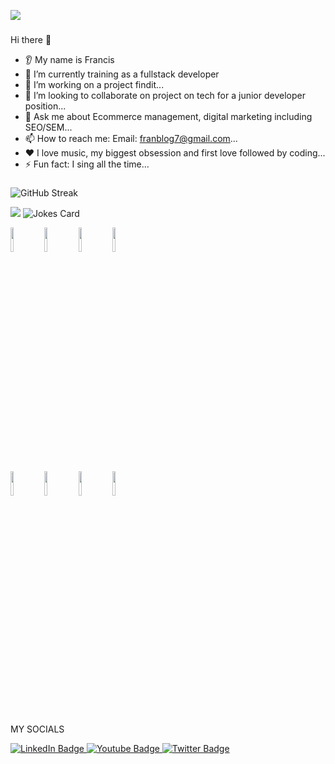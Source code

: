 ![](https://pixabay.com/vectors/code-bracket-cling-slash-greater-1970468/)
###
Hi there 👋
* 👂 My name is Francis
* 🔭 I’m currently training as a fullstack developer
* 🌱 I’m working on a project findit...
* 🤝 I’m looking to collaborate on project on tech for a junior developer position...
* 💬 Ask me about Ecommerce management, digital marketing including SEO/SEM...
* 📫 How to reach me: Email: franblog7@gmail.com...
* ❤️ I love music, my biggest obsession and first love followed by coding...
* ⚡ Fun fact: I sing all the time...
###



![GitHub Streak](https://github-readme-streak-stats.herokuapp.com/?user=FrankieVexx)

<img src="https://github-readme-stats.vercel.app/api/top-langs?username=FrankieVexx&layout=compact"/>

<img src="https://readme-jokes.vercel.app/api?hideBorder" alt="Jokes Card" />

<code><img width="10%" src="https://www.vectorlogo.zone/logos/python/python-ar21.svg"></code>
<code><img width="10%" src="https://www.vectorlogo.zone/logos/java/java-ar21.svg"></code>
<code><img width="10%" src="https://www.vectorlogo.zone/logos/w3_html5/w3_html5-ar21.svg"></code>
<code><img width="10%" src="https://www.vectorlogo.zone/logos/w3_css/w3_css-ar21.svg"></code>
<br />
<code><img width="10%" src="https://www.vectorlogo.zone/logos/reactjs/reactjs-ar21.svg"></code>
<code><img width="10%" src="https://www.vectorlogo.zone/logos/git-scm/git-scm-ar21.svg"></code>
<code><img width="10%" src="https://www.vectorlogo.zone/logos/github/github-ar21.svg"></code>
<code><img width="10%" src="https://www.vectorlogo.zone/logos/canva/canva-ar21.svg"></code>

MY SOCIALS

<div id="badges" align="left" margin-top = 20px>
  <a href="https://www.linkedin.com/in/francis-onyach-73190011b/">
    <img src="https://img.shields.io/badge/LinkedIn-blue?style=for-the-badge&logo=linkedin&logoColor=white" alt="LinkedIn Badge"/>
  </a>
  <a href="https://www.youtube.com/@frankievexx">
    <img src="https://img.shields.io/badge/YouTube-red?style=for-the-badge&logo=youtube&logoColor=white" alt="Youtube Badge"/>
  </a>
  <a href="https://twitter.com/Frankievexx">
    <img src="https://img.shields.io/badge/Twitter-blue?style=for-the-badge&logo=twitter&logoColor=white" alt="Twitter Badge"/>
  </a>
</div>

<!---
FrankieVexx/FrankieVexx is a ✨ special ✨ repository because its the first repository I created when trying out my first code.
--->
